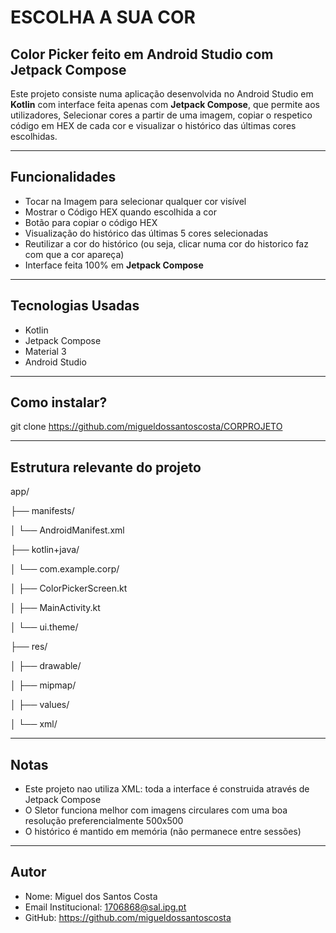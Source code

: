 # ESCOLHA A SUA COR

## Color Picker feito em Android Studio com Jetpack Compose

Este projeto consiste numa aplicação desenvolvida no Android Studio em **Kotlin** com interface feita apenas com **Jetpack Compose**, que permite aos utilizadores, Selecionar cores a partir de uma imagem, copiar o respetico código em HEX de cada cor e visualizar o histórico das últimas cores escolhidas.

---

## Funcionalidades

- Tocar na Imagem para selecionar qualquer cor visível
- Mostrar o Código HEX quando escolhida a cor
- Botão para copiar o código HEX
- Visualização do histórico das últimas 5 cores selecionadas
- Reutilizar a cor do histórico (ou seja, clicar numa cor do historico faz com que a cor apareça)
- Interface feita 100% em **Jetpack Compose**

---

## Tecnologias Usadas

- Kotlin
- Jetpack Compose
- Material 3
- Android Studio

---

## Como instalar?

git clone https://github.com/migueldossantoscosta/CORPROJETO

---

## Estrutura relevante do projeto

app/

├── manifests/

│   └── AndroidManifest.xml

├── kotlin+java/

│   └── com.example.corp/

│       ├── ColorPickerScreen.kt

│       ├── MainActivity.kt

│       └── ui.theme/

├── res/

│   ├── drawable/

│   ├── mipmap/

│   ├── values/

│   └── xml/

---

## Notas

- Este projeto nao utiliza XML: toda a interface é construida através de Jetpack Compose
- O Sletor funciona melhor com imagens circulares com uma boa resolução preferencialmente 500x500
- O histórico é mantido em memória (não permanece entre sessões)

---

## Autor

- Nome: Miguel dos Santos Costa
- Email Institucional: 1706868@sal.ipg.pt
- GitHub: https://github.com/migueldossantoscosta
